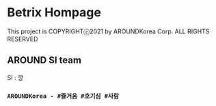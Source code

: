 # Betrix Hompage

This project is COPYRIGHTⓒ2021 by AROUNDKorea Corp. ALL RIGHTS RESERVED
 
## AROUND SI team 
 
SI : 깡

### `AROUNDKorea - #즐거움 #호기심 #사람`
